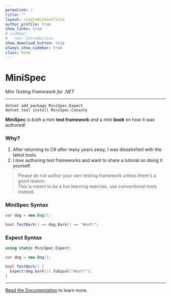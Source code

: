 ```yaml
---
permalink: /
title: ""
layout: singleWithoutTitle
author_profile: true
show_links: true
# sidebar:
#   nav: Introduction
show_download_button: true
always_show_sidebar: true
class: home
---
```



# MiniSpec

_Mini Testing Framework for .NET_

---

<i class="fad fa-terminal"></i> `dotnet add package MiniSpec.Expect`  
<i class="fad fa-terminal"></i> `dotnet tool install MiniSpec.Console`

**MiniSpec** is _both_ a mini **test framework** _and_ a mini **book** on how it was authored!

### Why?

1. After returning to C# after many years away, I was dissatisfied with the latest tools.
2. I _love_ authoring test frameworks and want to share a tutorial on doing it yourself.

> Please do not author your own testing framework unless there's a good reason.  
> This is meant to be a fun learning exercise, use conventional tools instead.

### MiniSpec Syntax

```cs
var dog = new Dog();

bool TestBark() => dog.Bark() == "Woof!";
```

<h3 style="clear: left;">Expect Syntax</h3>

```cs
using static MiniSpec.Expect;

var dog = new Dog();

bool TestBark() {
  Expect(dog.bark()).ToEqual("Woof!");
}
```

<hr style="clear: left;" />

[BDD]: https://en.wikipedia.org/wiki/Behavior-driven_development
[xUnit]: https://en.wikipedia.org/wiki/XUnit

[<i class="fad fa-book-open"></i> Read the Documentation](/docs) to learn more.